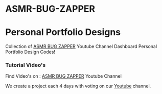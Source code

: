 # ASMR-BUG-ZAPPER
# Personal Portfolio Designs

Collection of <a href="https:/youtube.com/@ASMRBugZapper" target="_blank">ASMR BUG ZAPPER</a> Youtube Channel Dashboard Personal Portfolio Design Codes!

### Tutorial Video's

Find Video's on : <a href="www.youtube.com/@ASMRBugZapper" target="_blank">ASMR BUG ZAPPER</a> Youtube Channel

We create a project each 4 days with voting on our <a href="www.youtube.com/@ASMRBugZapper" target="_blank">Youtube</a> channel.
